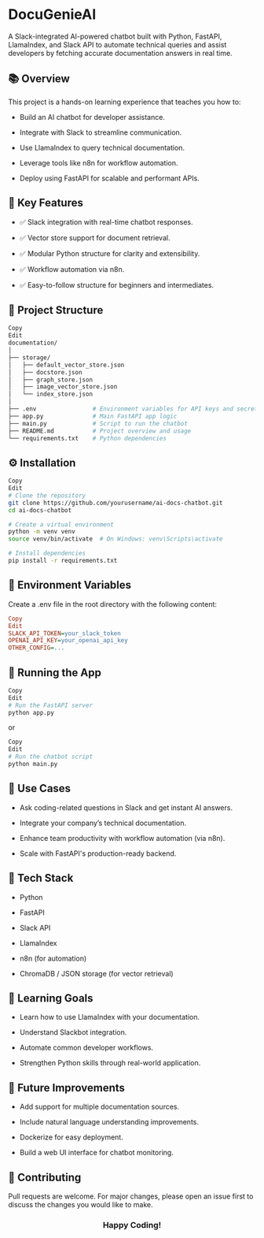 <h1>DocuGenieAI</h1>

A Slack-integrated AI-powered chatbot built with Python, FastAPI, LlamaIndex, and Slack API to automate technical queries and assist developers by fetching accurate documentation answers in real time.


## 📚 Overview
This project is a hands-on learning experience that teaches you how to:

 - Build an AI chatbot for developer assistance.

 - Integrate with Slack to streamline communication.

 - Use LlamaIndex to query technical documentation.

 - Leverage tools like n8n for workflow automation.

 - Deploy using FastAPI for scalable and performant APIs.


## 🧠 Key Features
 - ✅ Slack integration with real-time chatbot responses.

 - ✅ Vector store support for document retrieval.

 - ✅ Modular Python structure for clarity and extensibility.

 - ✅ Workflow automation via n8n.

 - ✅ Easy-to-follow structure for beginners and intermediates.



## 📁 Project Structure
```bash
Copy
Edit
documentation/
│
├── storage/
│   ├── default_vector_store.json
│   ├── docstore.json
│   ├── graph_store.json
│   ├── image_vector_store.json
│   └── index_store.json
│
├── .env                # Environment variables for API keys and secrets
├── app.py              # Main FastAPI app logic
├── main.py             # Script to run the chatbot
├── README.md           # Project overview and usage
└── requirements.txt    # Python dependencies
```

## ⚙️ Installation
```bash
Copy
Edit
# Clone the repository
git clone https://github.com/yourusername/ai-docs-chatbot.git
cd ai-docs-chatbot

# Create a virtual environment
python -m venv venv
source venv/bin/activate  # On Windows: venv\Scripts\activate

# Install dependencies
pip install -r requirements.txt

```


## 🔑 Environment Variables
Create a .env file in the root directory with the following content:

```ini
Copy
Edit
SLACK_API_TOKEN=your_slack_token
OPENAI_API_KEY=your_openai_api_key
OTHER_CONFIG=...
```

## 🚀 Running the App
```bash
Copy
Edit
# Run the FastAPI server
python app.py
```
or

```bash
Copy
Edit
# Run the chatbot script
python main.py
```

## 🧪 Use Cases
 - Ask coding-related questions in Slack and get instant AI answers.

 - Integrate your company’s technical documentation.

 - Enhance team productivity with workflow automation (via n8n).

 - Scale with FastAPI's production-ready backend.

## 🧰 Tech Stack
 - Python

 - FastAPI

 - Slack API

 - LlamaIndex

 - n8n (for automation)

 - ChromaDB / JSON storage (for vector retrieval)


## 📘 Learning Goals
 - Learn how to use LlamaIndex with your documentation.

 - Understand Slackbot integration.

 - Automate common developer workflows.

 - Strengthen Python skills through real-world application.


## 📌 Future Improvements
 - Add support for multiple documentation sources.

 - Include natural language understanding improvements.

 - Dockerize for easy deployment.

 - Build a web UI interface for chatbot monitoring.

## 🤝 Contributing
Pull requests are welcome. For major changes, please open an issue first to discuss the changes you would like to make.

<h3 align="center">Happy Coding!</h3>

